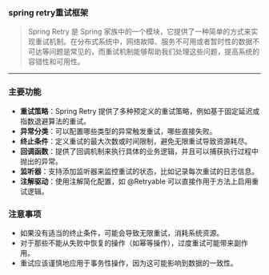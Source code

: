 ###  spring retry重试框架

>Spring Retry 是 Spring 家族中的一个模块，它提供了一种简单的方式来实现重试机制。在分布式系统中，网络故障、服务不可用或者暂时性的数据不可达等问题是常见的，而重试机制能够帮助我们处理这些问题，提高系统的容错性和可用性。
--- 

### 主要功能
- **重试策略**：Spring Retry 提供了多种预定义的重试策略，例如基于固定延迟或指数退避算法的重试。
- **异常分类**：可以配置哪些类型的异常触发重试，哪些直接失败。
- **终止条件**：定义重试的最大次数或时间限制，避免无限重试导致资源耗尽。
- **回调函数**：提供了回调机制来执行具体的业务逻辑，并且可以捕获执行过程中抛出的异常。
- **监听器**：支持添加监听器来监控重试的状态，比如记录每次重试的日志信息。
- **注解驱动**：使用注解简化配置，如 @Retryable 可以直接作用于方法上启用重试逻辑。

### 注意事项
- 如果没有适当的终止条件，可能会导致无限重试，消耗系统资源。
- 对于那些不能从失败中恢复的操作（如幂等操作），过度重试可能带来副作用。
- 重试应该谨慎地应用于事务性操作，因为这可能影响到数据的一致性。

